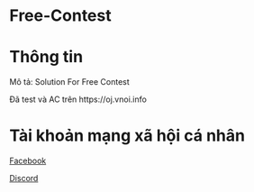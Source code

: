 # Free-Contest
<h1>Thông tin</h1>
Mô tả: Solution For Free Contest
<p>Đã test và AC trên https://oj.vnoi.info</p>
<h1>Tài khoản mạng xã hội cá nhân </h1>
<p><a href="https://facebook.com/kduongnguyen07" target="blank" class="btn btn-success">Facebook</p>
<p><a id="did"href ="https://discord.com/users/748799374628356126" >Discord</a></p>
